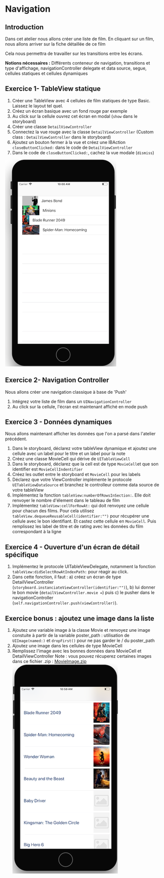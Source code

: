 # Navigation

## Introduction

Dans cet atelier nous allons créer une liste de film. En cliquant sur un film, nous allons arriver sur la fiche détaillée de ce film

Cela nous permettra de travailler sur les transitions entre les écrans.

**Notions nécessaires :** Différents conteneur de navigation, transitions et type d'affichage, navigationController delegate et data source, segue, cellules statiques et cellules dynamiques

## Exercice 1- TableView statique

1. Créer une TableView avec 4 cellules de film statiques de type Basic. Laissez le layout tel quel.
2. Créez un écran basique avec un fond rouge par exemple
3. Au click sur la cellule ouvrez cet écran en modal (`show` dans le storyboard)
4. Créer une classe `DetailViewController`
5. Connectez la vue rouge avec la classe `DetailViewController` (Custom class : `DetailViewController` dans le storyboard)
6. Ajoutez un bouton fermer à la vue et créez une IBAction `closeButtonClicked:` dans le code de `DetailViewController`
7. Dans le code de `closeButtonClicked:`, cachez la vue modale (`dismiss`)

![](/assets/Navigation_1.png)


## Exercice 2- Navigation Controller

Nous allons créer une navigation classique à base de 'Push'

1. Intégrez votre liste de film dans un `UINavigationController`
2. Au click sur la cellule, l'écran est maintenant affiché en mode push

## Exercice 3 - Données dynamiques

Nous allons maintenant afficher les données que l'on a parsé dans l'atelier précédent.

1. Dans le storyboard, déclarez votre tableView dynamique et ajoutez une cellule avec un label pour le titre et un label pour la note
2. Créez une classe MovieCell qui dérive de `UITableViewCell`
3. Dans le storyboard, déclarez que la cell est de type `MovieCell`et que son identifier est `MovieCellIndentifier`
4. Créez les outlet entre le storyboard et `MovieCell` pour les labels
5. Déclarez que votre ViewController implémente le protocole `UITableViewDataSource` et branchez le controlleur comme data source de votre tableView
6. Implémentez la fonction `tableView:numberOfRowsInSection:`. Elle doit renvoyer le nombre d'élement dans le tableau de film
7. Implémentez `tableView:cellForRowAt:` qui doit renvoyez une cellule pour chacun des films. Pour cela utilisez  `tableView.dequeueReusableCell(identifier:"")` pour récupérer une cellule avec le bon identifiant. Et castez cette cellule en `MovieCell`. Puis remplissez les label de titre et de rating avec les données du film correspondant à la ligne


## Exercice 4 - Ouverture d'un écran de détail spécifique
1. Implémentez le protocole UITableViewDelegate, notamment la fonction `tableView:didSelectRowAtIndexPath:` pour réagir au click.
2. Dans cette fonction, il faut : a) créez un écran de type DetailViewController (`storyboard.instanciateViewController(identifier:"")`), b) lui donner le bon movie (`detailViewController.movie =`) puis c) le pusher dans le navigationController (`self.navigationController.push(viewController)`).

## Exercice bonus : ajoutez une image dans la liste
1. Ajoutez une variable image à la classe Movie et renvoyez une image constuite à partir de la variable poster_path : utilisation de `UIImage(named:)` et `dropFirst()` pour ne pas garder le / du poster_path
2. Ajoutez une image dans les cellules de type MovieCell
3. Remplissez l'image avec les bonnes données dans MovieCell et DetailViewController
Note : vous pouvez récuperez certaines images dans ce fichier .zip : [MovieImage.zip](/ressources/MovieImage.zip)
![](/assets/Navigation_ListeDynamique.png)






